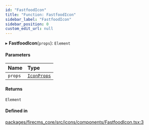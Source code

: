 ```yaml
---
id: "FastfoodIcon"
title: "Function: FastfoodIcon"
sidebar_label: "FastfoodIcon"
sidebar_position: 0
custom_edit_url: null
---
```


▸ **FastfoodIcon**(`props`): `Element`

#### Parameters

| Name | Type |
| :------ | :------ |
| `props` | [`IconProps`](../types/IconProps.md) |

#### Returns

`Element`

#### Defined in

[packages/firecms_core/src/icons/components/FastfoodIcon.tsx:3](https://github.com/FireCMSco/firecms/blob/d45f3739/packages/firecms_core/src/icons/components/FastfoodIcon.tsx#L3)

